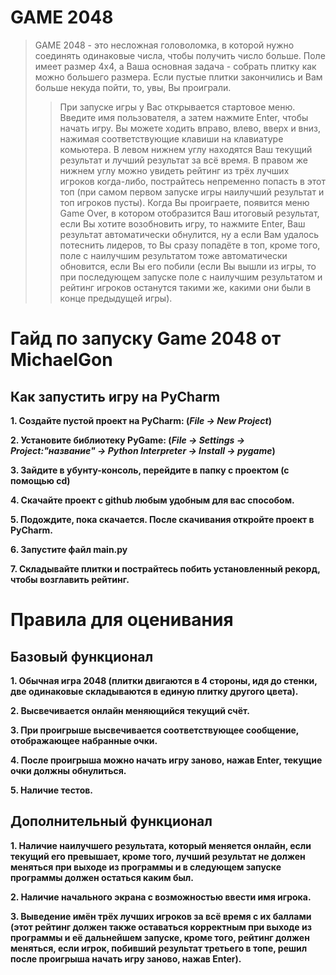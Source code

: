 <h1 id="game_2048">GAME 2048</h1>
<blockquote>
<p>GAME 2048 - это несложная головоломка, в которой нужно соединять одинаковые числа, чтобы получить число больше. Поле имеет размер 4х4, а Ваша основная задача - собрать плитку как можно большего размера. Если пустые плитки закончились и Вам больше некуда пойти, то, увы, Вы проиграли.</p>
<blockquote>
<p>При запуске игры у Вас открывается стартовое меню. Введите имя пользователя, а затем нажмите Enter, чтобы начать игру. Вы можете ходить вправо, влево, вверх и вниз, нажимая соответствующие клавиши на клавиатуре комьютера. В левом нижнем углу находятся Ваш текущий результат и лучший результат за всё время. В правом же нижнем углу можно увидеть рейтинг из трёх лучших игроков когда-либо, пострайтесь непременно попасть в этот топ (при самом первом запуске игры наилучший результат и топ игроков пусты). Когда Вы проиграете, появится меню Game Over, в котором отобразится Ваш итоговый результат, если Вы хотите возобновить игру, то нажмите Enter, Ваш результат автоматически обнулится, ну а если Вам удалось потеснить лидеров, то Вы сразу попадёте в топ, кроме того, поле с наилучшим результатом тоже автоматически обновится, если Вы его побили (если Вы вышли из игры, то при последующем запуске поле с наилучшим результатом и рейтинг игроков останутся такими же, какими они были в конце предыдущей игры).</p>
</blockquote>
</blockquote>
<h1 id="-arncpp">Гайд по запуску Game 2048 от MichaelGon</h1>
<h2 id="-pycharm">Как запустить игру на PyCharm</h2>
<p><strong>1. Создайте пустой проект на PyCharm: (<em>File -&gt; New Project</em>)</strong></p>
<p><strong>2. Установите библиотеку PyGame: (<em>File -&gt; Settings -&gt; Project:&quot;название&quot; -&gt; Python Interpreter -&gt; Install -&gt; pygame</em>)</strong></p>
<p><strong>3. Зайдите в убунту-консоль, перейдите в папку с проектом (с помощью cd)</strong></p>
<p><strong>4. Скачайте проект с github любым удобным для вас способом.</code></p>
<p><strong>5. Подождите, пока скачается. После скачивания откройте проект в PyCharm.</strong></p>
<p><strong>6. Запустите файл main.py</strong></p>
<p><strong>7. Складывайте плитки и пострайтесь побить установленный рекорд, чтобы возглавить рейтинг.</strong></p>
<h1 id="-arncpp">Правила для оценивания</h1>
<h2 id="-pycharm">Базовый функционал</h2>
<p><strong>1. Обычная игра 2048 (плитки двигаются в 4 стороны, идя до стенки, две одинаковые складываются в единую плитку другого цвета).</p>
<p><strong>2. Высвечивается онлайн меняющийся текущий счёт. 
<p><strong>3. При проигрыше высвечивается соответствующее сообщение, отображающее набранные очки.
<p><strong>4. После проигрыша можно начать игру заново, нажав Enter, текущие очки должны обнулиться.
<p><strong>5. Наличие тестов.
<h2 id="-pycharm">Дополнительный функционал</h2>
<p><strong>1. Наличие наилучшего результата, который меняется онлайн, если текущий его превышает, кроме того, лучший результат не должен меняться при выходе из программы и в следующем запуске программы должен остаться каким был.</p>
<p><strong>2. Наличие начального экрана с возможностью ввести имя игрока. 
<p><strong>3. Выведение имён трёх лучших игроков за всё время с их баллами (этот рейтинг должен также оставаться корректным при выходе из программы и её дальнейшем запуске, кроме того, рейтинг должен меняться, если игрок, побивший результат третьего в топе, решил после проигрыша начать игру заново, нажав Enter).
